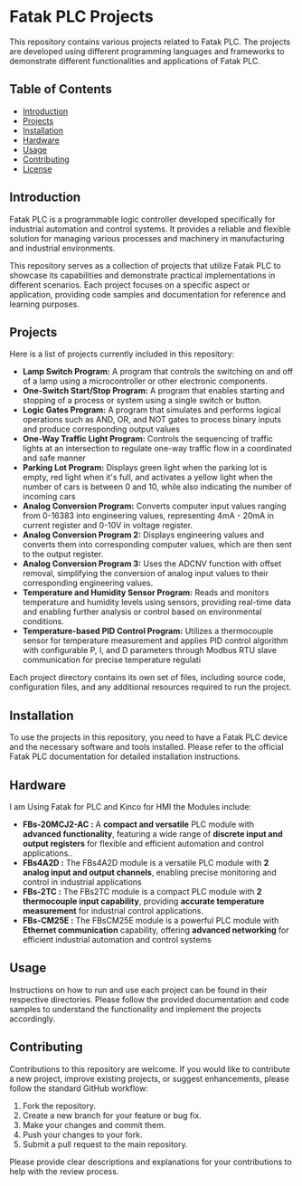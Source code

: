 # Fatak PLC Projects

This repository contains various projects related to Fatak PLC. The projects are developed using different programming languages and frameworks to demonstrate different functionalities and applications of Fatak PLC.

## Table of Contents

- [Introduction](#introduction)
- [Projects](#projects)
- [Installation](#installation)
- [Hardware](#Harware)
- [Usage](#usage)
- [Contributing](#contributing)
- [License](#license)

## Introduction

Fatak PLC is a programmable logic controller developed specifically for industrial automation and control systems. It provides a reliable and flexible solution for managing various processes and machinery in manufacturing and industrial environments.

This repository serves as a collection of projects that utilize Fatak PLC to showcase its capabilities and demonstrate practical implementations in different scenarios. Each project focuses on a specific aspect or application, providing code samples and documentation for reference and learning purposes.

## Projects

Here is a list of projects currently included in this repository:

- **Lamp Switch Program:** A program that controls the switching on and off of a lamp using a microcontroller or other electronic components.
- **One-Switch Start/Stop Program:** A program that enables starting and stopping of a process or system using a single switch or button.
- **Logic Gates Program:** A program that simulates and performs logical operations such as AND, OR, and NOT gates to process binary inputs and produce corresponding output values
- **One-Way Traffic Light Program:** Controls the sequencing of traffic lights at an intersection to regulate one-way traffic flow in a coordinated and safe manner
- **Parking Lot Program:** Displays green light when the parking lot is empty, red light when it's full, and activates a yellow light when the number of cars is between 0 and 10, while also indicating the number of incoming cars
- **Analog Conversion Program:** Converts computer input values ranging from 0-16383 into engineering values, representing 4mA - 20mA in current register and 0-10V in voltage register.
- **Analog Conversion Program 2:** Displays engineering values and converts them into corresponding computer values, which are then sent to the output register.
- **Analog Conversion Program 3:** Uses the ADCNV function with offset removal, simplifying the conversion of analog input values to their corresponding engineering values.
- **Temperature and Humidity Sensor Program:** Reads and monitors temperature and humidity levels using sensors, providing real-time data and enabling further analysis or control based on environmental conditions.
- **Temperature-based PID Control Program:** Utilizes a thermocouple sensor for temperature measurement and applies PID control algorithm with configurable P, I, and D parameters through Modbus RTU slave communication for precise temperature regulati

Each project directory contains its own set of files, including source code, configuration files, and any additional resources required to run the project.

## Installation

To use the projects in this repository, you need to have a Fatak PLC device and the necessary software and tools installed. Please refer to the official Fatak PLC documentation for detailed installation instructions.

## Hardware
I am Using Fatak for PLC and Kinco for HMI the Modules include:
- **FBs-20MCJ2-AC :**  A **compact and versatile** PLC module with **advanced functionality**, featuring a wide range of **discrete input and output registers** for flexible and efficient automation and control applications..
- **FBs4A2D :** The FBs4A2D module is a versatile PLC module with **2 analog input and output channels**, enabling precise monitoring and control in industrial applications
- **FBs-2TC :** The FBs2TC module is a compact PLC module with **2 thermocouple input capability**, providing **accurate temperature measurement** for industrial control applications.
- **FBs-CM25E :** The FBsCM25E module is a powerful PLC module with **Ethernet communication** capability, offering **advanced networking** for efficient industrial automation and control systems

## Usage

Instructions on how to run and use each project can be found in their respective directories. Please follow the provided documentation and code samples to understand the functionality and implement the projects accordingly.

## Contributing

Contributions to this repository are welcome. If you would like to contribute a new project, improve existing projects, or suggest enhancements, please follow the standard GitHub workflow:

1. Fork the repository.
2. Create a new branch for your feature or bug fix.
3. Make your changes and commit them.
4. Push your changes to your fork.
5. Submit a pull request to the main repository.

Please provide clear descriptions and explanations for your contributions to help with the review process.
